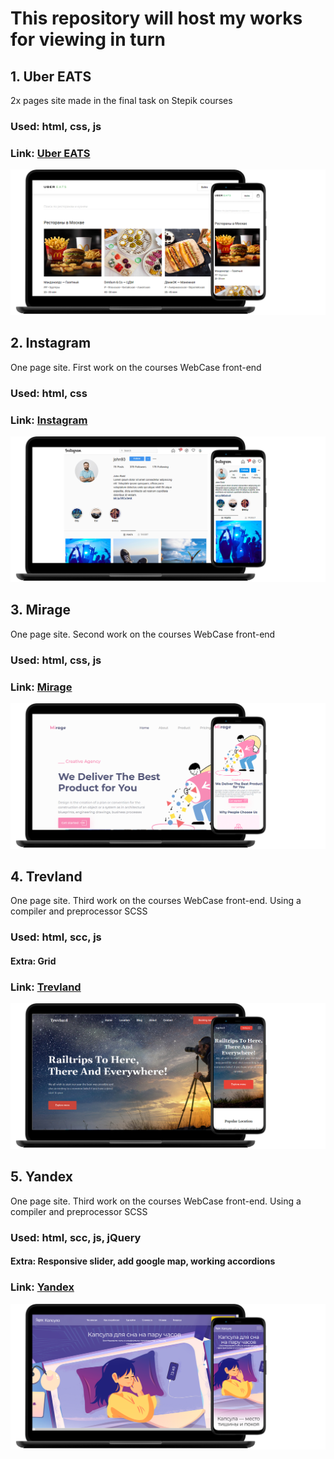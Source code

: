 # This repository will host my works for viewing in turn

## 1. Uber EATS
2x pages site made in the final task on Stepik courses
### Used: html, сss, js
### Link:  [Uber EATS](https://ad-pol.github.io/viewing/1_UberEats/index.html)

![Uber EATS](https://github.com/Ad-Pol/viewing/blob/gh-pages/1_UberEats/UberEats.png)

## 2. Instagram
One page site. First work on the courses WebCase front-end
### Used: html, сss
### Link:  [Instagram](https://ad-pol.github.io/viewing/2_Instagram/index.html)

![Instagram](https://github.com/Ad-Pol/viewing/blob/gh-pages/2_Instagram/inst.png)

## 3. Mirage
One page site. Second work on the courses WebCase front-end
### Used: html, сss, js
### Link:  [Mirage](https://ad-pol.github.io/viewing/3_Mirage/index.htm)

![Mirage](https://github.com/Ad-Pol/viewing/blob/gh-pages/3_Mirage/Mirage.png)

## 4. Trevland
One page site. Third work on the courses WebCase front-end. Using a compiler and preprocessor SCSS
### Used: html, scc, js
#### Extra: Grid
### Link:  [Trevland](https://ad-pol.github.io/viewing/4_Trevland/templates/index.html)

![Trevland](https://github.com/Ad-Pol/viewing/blob/gh-pages/4_Trevland/Trevland.png)

## 5. Yandex
One page site. Third work on the courses WebCase front-end. Using a compiler and preprocessor SCSS
### Used: html, scc, js, jQuery
#### Extra: Responsive slider, add google map, working accordions
### Link:  [Yandex](https://ad-pol.github.io/viewing/5_Yandex/templates/index.html)

![Yandex](https://github.com/Ad-Pol/viewing/blob/gh-pages/5_Yandex/Yandex.png)
